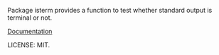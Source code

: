 Package isterm provides a function to test whether standard output is terminal
or not.

[Documentation](https://godoc.org/github.com/artyom/isterm)

LICENSE: MIT.
